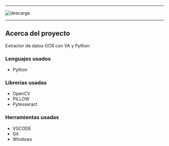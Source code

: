----------------------------------------------------------------------------------------------------

![descarga](https://github.com/user-attachments/assets/a8136cf4-c14c-426e-a906-34f890f84885)

----------------------------------------------------------------------------------------------------
## **Acerca del proyecto**

Extractor de datos OCR con VA y Python

### **Lenguajes usados**

- Python

### **Librerías usadas**

- OpenCV
- PILLOW
- Pytesseract

### **Herramientas usadas** 

- VSCODE
- Git
- Windows

